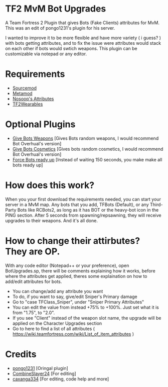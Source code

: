 # TF2 MvM Bot Upgrades
A Team Fortress 2 Plugin that gives Bots (Fake Clients) attributes for MvM. This was an edit of pongo1231's plugin for his server. 

I wanted to improve it to be more flexible and have more variety ( i guess? ) with bots getting attributes, and to fix the issue were attributes would stack on each other if bots would swtich weapons. This plugin can be customizable via notepad or any editor.


# Requirements
* [Sourcemod](https://www.sourcemod.net/)
* [Metamod](https://www.metamodsource.net/)
* [Nosoop's Attributes](https://github.com/nosoop/tf2attributes)
* [TF2Wearables](https://github.com/nosoop/sourcemod-tf2wearables)

# Optional Plugins 
* [Give Bots Weapons](https://forums.alliedmods.net/showthread.php?t=287668) [Gives Bots random weapons, I would recommend Bot Overhual's version]
* [Give Bots Cosmetics](https://forums.alliedmods.net/showthread.php?p=2456267) [Gives bots random cosmetics, I would recommend Bot Overhual's version]
* [Force Bots ready up](https://forums.alliedmods.net/showthread.php?p=1792358) [Instead of waiting 150 seconds, you make make all bots ready up]

# How does this work?
When you your first download the requirements needed, you can start your server in a MvM map. Any bots that you add, TFBots (Default), or any Third-Party Bots like RCBots2, as long as it has BOT or the heavy-bot icon in the PING section. After 5 seconds from spawning/repsawning, they will receive upgrades to their weapons. And it's all done.  

# How to change their attirbutes? They are OP.
With any code editor (Notepad++ or your preference), open BotUpgrades.sp, there will be comments explaining how it works, before where the attributes get applied, theres some explaination on how to add/edit attributes for bots.

* You can change/add any attribute you want
* To do, if you want to say, give/edit Sniper's Primary damage
* Go to "case TFClass_Sniper", under "Sniper Primary Attributes"
* You can edit the value from instead +75% to +100%. Just set what it is from "1.75", to "2.0".
* If you see "Client" instead of the weapon slot name, the upgrade will be applied on the Character Upgrades section
* Go to here to find a list of all attributes ( https://wiki.teamfortress.com/wiki/List_of_item_attributes )

# Credits
* [pongo1231](https://github.com/pongo1231) [Oringal plugin]
* [CombineSlayer24](https://github.com/CombineSlayer24) [For editing]
* [caxanga334](https://github.com/caxanga334) [For editing, code help and more]
